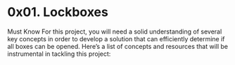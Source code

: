 # 0x01. Lockboxes
Must Know
For this project, you will need a solid understanding of several key concepts in order to develop a solution that can efficiently determine if all boxes can be opened. Here’s a list of concepts and resources that will be instrumental in tackling this project:
